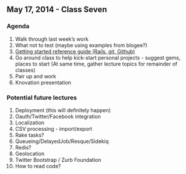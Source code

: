 ## May 17, 2014 - Class Seven

### Agenda
1. Walk through last week’s work
2. What not to test (maybe using examples from blogee?)
3. [Getting started reference guide (Rails, git, Github)](getting_started.md)
4. Go around class to help kick-start personal projects - suggest gems, places to start (At same time, gather lecture topics for remainder of classes)
5. Pair up and work
6. Knovation presentation

### Potential future lectures
1. Deployment (this will definitely happen)
2. Oauth/Twitter/Facebook integration
3. Localization
4. CSV processing - import/export
5. Rake tasks?
6. Queueing/DelayedJob/Resque/Sidekiq
7. Redis?
8. Geolocation
9. Twitter Bootstrap / Zurb Foundation
10. How to read code?
